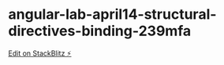 # angular-lab-april14-structural-directives-binding-239mfa

[Edit on StackBlitz ⚡️](https://stackblitz.com/edit/angular-lab-april14-structural-directives-binding-239mfa)